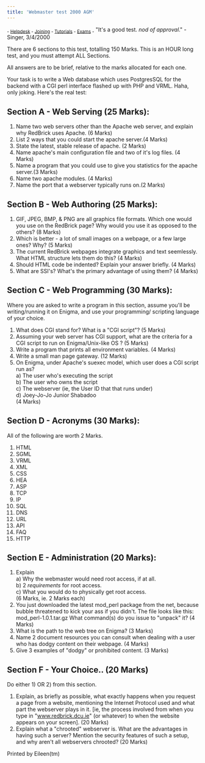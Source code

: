 ```yaml
---
title: 'Webmaster test 2000 AGM'
---
```


 <sub> - [Helpdesk](../) - [Joining](../joining) - [Tutorials](../tutorials) - [Exams](../exams) -</sub>
"It's a good test. *nod of approval*." - Singer, 3/4/2000

There are 6 sections to this test, totalling 150 Marks. This is an HOUR long test, and you must attempt ALL Sections.

All answers are to be brief, relative to the marks allocated for each one.

Your task is to write a Web database which uses PostgresSQL for the backend with a CGI perl interface flashed up with PHP and VRML. Haha, only joking. Here's the real test:

## Section A - Web Serving (25 Marks):

1.  Name two web servers other than the Apache web server, and explain why RedBrick uses Apache. (6 Marks)
2.  List 2 ways that you could start the apache server.(4 Marks)
3.  State the latest, stable release of apache. (2 Marks)
4.  Name apache's main configuration file and two of it's log files. (4 Marks)
5.  Name a program that you could use to give you statistics for the apache server.(3 Marks)
6.  Name two apache modules. (4 Marks)
7.  Name the port that a webserver typically runs on.(2 Marks)

## Section B - Web Authoring (25 Marks):

1.  GIF, JPEG, BMP, & PNG are all graphics file formats. Which one would you use on the RedBrick page? Why would you use it as opposed to the others? (8 Marks)
2.  Which is better - a lot of small images on a webpage, or a few large ones? Why? (5 Marks)
3.  The current RedBrick webpages integrate graphics and text seemlessly. What HTML structure lets them do this? (4 Marks)
4.  Should HTML code be indented? Explain your answer briefly. (4 Marks)
5.  What are SSI's? What's the primary advantage of using them? (4 Marks)

## Section C - Web Programming (30 Marks):

Where you are asked to write a program in this section, assume you'll be writing/running it on Enigma, and use your programming/ scripting language of your choice.

1.  What does CGI stand for? What is a "CGI script"? (5 Marks)
2.  Assuming your web server has CGI support, what are the criteria for a CGI script to run on Enigma/Unix-like OS ? (5 Marks)
3.  Write a program that prints all environment variables. (4 Marks)
4.  Write a small man page gateway. (12 Marks)
5.  On Enigma, under Apache's suexec model, which user does a CGI script run as?  
    a) The user who's executing the script  
    b) The user who owns the script  
    c) The webserver (ie, the User ID that that runs under)  
    d) Joey-Jo-Jo Junior Shabadoo  
    (4 Marks)

## Section D - Acronyms (30 Marks):

All of the following are worth 2 Marks.

1.  HTML
2.  SGML
3.  VRML
4.  XML
5.  CSS
6.  HEA
7.  ASP
8.  TCP
9.  IP
10.  SQL
11.  DNS
12.  URL
13.  API
14.  FAQ
15.  HTTP

## Section E - Administration (20 Marks):

1.  Explain  
    a) Why the webmaster would need root access, if at all.  
    b) 2 _requirements_ for root access.  
    c) What you would do to physically get root access.  
    (6 Marks, ie. 2 Marks each)
2.  You just downloaded the latest mod_perl package from the net, because bubble threatened to kick your ass if you didn't. The file looks like this: mod_perl-1.0.1.tar.gz What command(s) do you issue to "unpack" it? (4 Marks)
3.  What is the path to the web tree on Enigma? (3 Marks)
4.  Name 2 document resources you can consult when dealing with a user who has dodgy content on their webpage. (4 Marks)
5.  Give 3 examples of "dodgy" or prohibited content. (3 Marks)

## Section F - Your Choice.. (20 Marks)

Do either 1) OR 2) from this section.

1.  Explain, as briefly as possible, what exactly happens when you request a page from a website, mentioning the Internet Protocol used and what part the webserver plays in it. [ie, the process involved from when you type in "www.redbrick.dcu.ie" (or whatever) to when the website appears on your screen]. (20 Marks)
2.  Explain what a "chrooted" webserver is. What are the advantages in having such a server? Mention the security features of such a setup, and why aren't all webservers chrooted? (20 Marks)

Printed by Eileen(tm)